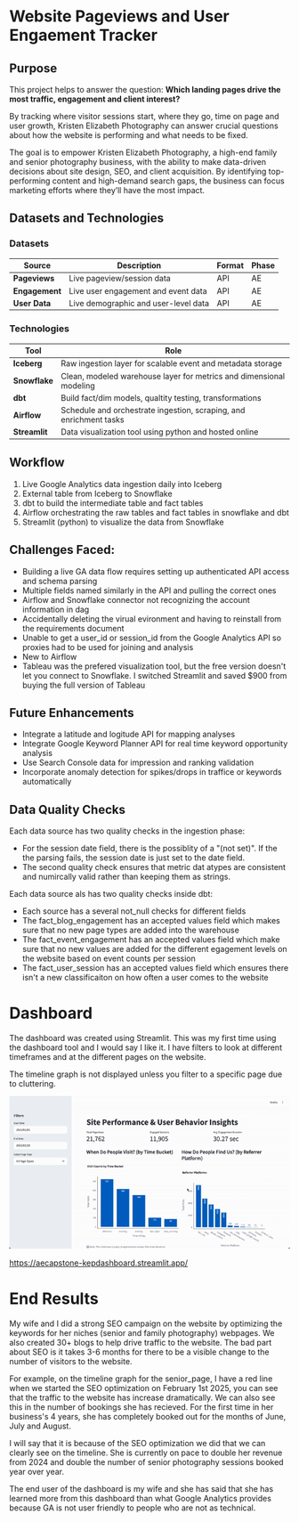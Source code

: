 # Website Pageviews and User Engaement Tracker

## Purpose
This project helps to answer the question:
**Which landing pages drive the most traffic, engagement and client interest?**

By tracking where visitor sessions start, where they go, time on page and user growth, Kristen Elizabeth Photography can answer crucial questions about how the website is performing and what needs to be fixed.

The goal is to empower Kristen Elizabeth Photography, a high-end family and senior photography business, with the ability to make data-driven decisions about site design, SEO, and client acquisition. By identifying top-performing content and high-demand search gaps, the business can focus marketing efforts where they’ll have the most impact.

## Datasets and Technologies

### Datasets

| Source        | Description                           | Format | Phase     |
|---------------|---------------------------------------|--------|-----------|
| **Pageviews** | Live pageview/session data            | API    | AE |
| **Engagement**| Live user engagement and event data   | API    | AE |
| **User Data** | Live demographic and user-level data  | API    | AE |

### Technologies

| Tool          | Role                                                                 |
|---------------|----------------------------------------------------------------------|
| **Iceberg**   | Raw ingestion layer for scalable event and metadata storage         |
| **Snowflake** | Clean, modeled warehouse layer for metrics and dimensional modeling |
| **dbt**       | Build fact/dim models, qualtity testing, transformations               |
| **Airflow**   | Schedule and orchestrate ingestion, scraping, and enrichment tasks  |
| **Streamlit**   | Data visualization tool using python and hosted online  |

## Workflow
<ol>
<li> Live Google Analytics data ingestion daily into Iceberg </li>
<li> External table from Iceberg to Snowflake </li>
<li> dbt to build the intermediate table and fact tables </li>
<li> Airflow orchestrating the raw tables and fact tables in snowflake and dbt </li>
<li> Streamlit (python) to visualize the data from Snowflake </li>
</ol>

## Challenges Faced:
- Building a live GA data flow requires setting up authenticated API access and schema parsing
- Multiple fields named similarly in the API and pulling the correct ones
- Airflow and Snowflake connector not recognizing the account information in dag
- Accidentally deleting the virual evironment and having to reinstall from the requirements document
- Unable to get a user_id or session_id from the Google Analytics API so proxies had to be used for joining and analysis
- New to Airflow
- Tableau was the prefered visualization tool, but the free version doesn't let you connect to Snowflake. I switched Streamlit and saved $900 from buying the full version of Tableau

## Future Enhancements
- Integrate a latitude and logitude API for mapping analyses
- Integrate Google Keyword Planner API for real time keyword opportunity analysis
- Use Search Console data for impression and ranking validation
- Incorporate anomaly detection for spikes/drops in traffice or keywords automatically

## Data Quality Checks
Each data source has two quality checks in the ingestion phase:
- For the session date field, there is the possiblity of a "(not set)". If the the parsing fails, the session date is just set to the date field.
- The second quality check ensures that metric dat atypes are consistent and numircally valid rather than keeping them as strings.

Each data source als has two quality checks inside dbt:
- Each source has a several not_null checks for different fields
- The fact_blog_engagement has an accepted values field which makes sure that no new page types are added into the warehouse
- The fact_event_engagement has an accepted values field which make sure that no new values are added for the different egagement levels on the website based on event counts per session
- The fact_user_session has an accepted values field which ensures there isn't a new classificaiton on how often a user comes to the website

# Dashboard
The dashboard was created using Streamlit. This was my first time using the dashboard tool and I would say I like it. I have filters to look at different timeframes and at the different pages on the website.

The timeline graph is not displayed unless you filter to a specific page due to cluttering.

![Dashboard Demo](assets/dashboard.gif)

https://aecapstone-kepdashboard.streamlit.app/

# End Results
My wife and I did a strong SEO campaign on the website by optimizing the keywords for her niches (senior and family photography) webpages. We also created 30+ blogs to help drive traffic to the website. The bad part about SEO is it takes 3-6 months for there to be a visible change to the number of visitors to the website.

For example, on the timeline graph for the senior_page, I have a red line when we started the SEO optimization on February 1st 2025, you can see that the traffic to the website has increase dramatically. We can also see this in the number of bookings she has recieved. For the first time in her business's 4 years, she has completely booked out for the months of June, July and August. 

I will say that it is because of the SEO optimization we did that we can clearly see on the timeline. She is currently on pace to double her revenue from 2024 and double the number of senior photography sessions booked year over year.

The end user of the dashboard is my wife and she has said that she has learned more from this dashboard than what Google Analytics provides because GA is not user friendly to people who are not as technical. 